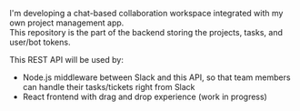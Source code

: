 I'm developing a chat-based collaboration workspace integrated with my own project management app.  
This repository is the part of the backend storing the projects, tasks, and user/bot tokens.

This REST API will be used by:
- Node.js middleware between Slack and this API, so that team members can handle their tasks/tickets right from Slack 
- React frontend with drag and drop experience (work in progress)